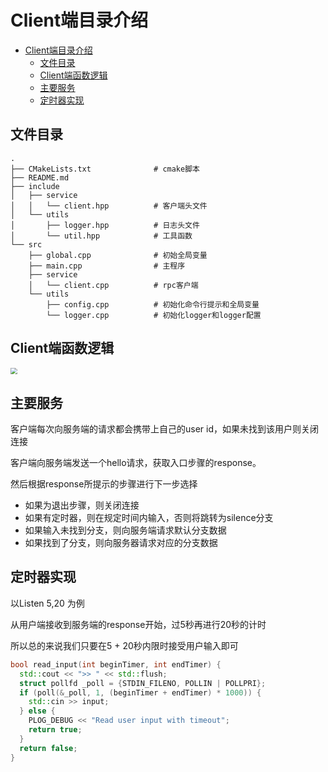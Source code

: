 # Client端目录介绍

<!--ts-->

* [Client端目录介绍](#client端目录介绍)
   * [文件目录](#文件目录)
   * [Client端函数逻辑](#client端函数逻辑)
   * [主要服务](#主要服务)
   * [定时器实现](#定时器实现)

<!--te-->

## 文件目录

```text
.
├── CMakeLists.txt				# cmake脚本
├── README.md
├── include
│   ├── service
│   │   └── client.hpp			# 客户端头文件
│   └── utils
│       ├── logger.hpp			# 日志头文件
│       └── util.hpp			# 工具函数
└── src
    ├── global.cpp				# 初始全局变量
    ├── main.cpp				# 主程序
    ├── service
    │   └── client.cpp			# rpc客户端
    └── utils
        ├── config.cpp			# 初始化命令行提示和全局变量
        └── logger.cpp			# 初始化logger和logger配置
```

## Client端函数逻辑

<img src="https://s3.uuu.ovh/imgs/2022/11/26/84e950dea8244deb.jpg" style="zoom:67%;"/>

## 主要服务

客户端每次向服务端的请求都会携带上自己的user id，如果未找到该用户则关闭连接

客户端向服务端发送一个hello请求，获取入口步骤的response。

然后根据response所提示的步骤进行下一步选择

- 如果为退出步骤，则关闭连接
- 如果有定时器，则在规定时间内输入，否则将跳转为silence分支
- 如果输入未找到分支，则向服务端请求默认分支数据
- 如果找到了分支，则向服务器请求对应的分支数据

## 定时器实现

以Listen 5,20 为例

从用户端接收到服务端的response开始，过5秒再进行20秒的计时

所以总的来说我们只要在5 + 20秒内限时接受用户输入即可

```c++
bool read_input(int beginTimer, int endTimer) {
  std::cout << ">> " << std::flush;
  struct pollfd _poll = {STDIN_FILENO, POLLIN | POLLPRI};
  if (poll(&_poll, 1, (beginTimer + endTimer) * 1000)) {
    std::cin >> input;
  } else {
    PLOG_DEBUG << "Read user input with timeout";
    return true;
  }
  return false;
}
```


